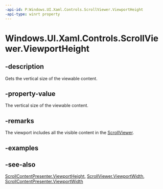 ```yaml
---
-api-id: P:Windows.UI.Xaml.Controls.ScrollViewer.ViewportHeight
-api-type: winrt property
---
```


<!-- Property syntax
public double ViewportHeight { get; }
-->

# Windows.UI.Xaml.Controls.ScrollViewer.ViewportHeight

## -description
Gets the vertical size of the viewable content.



## -property-value
The vertical size of the viewable content.

## -remarks
The viewport includes all the visible content in the [ScrollViewer](scrollviewer.md).

## -examples

## -see-also
[ScrollContentPresenter.ViewportHeight](scrollcontentpresenter_viewportheight.md), [ScrollViewer.ViewportWidth](scrollviewer_viewportwidth.md), [ScrollContentPresenter.ViewportWidth](scrollcontentpresenter_viewportwidth.md)
